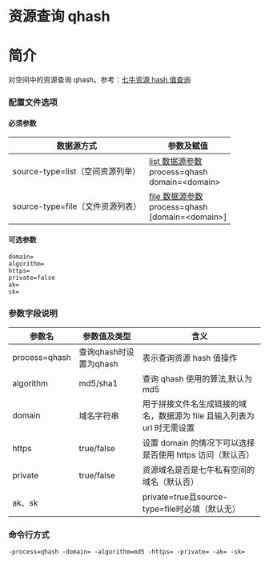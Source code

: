 # 资源查询 qhash

# 简介
对空间中的资源查询 qhash。参考：[七牛资源 hash 值查询](https://developer.qiniu.com/dora/manual/1297/file-hash-value-qhash)  

### 配置文件选项

#### 必须参数
|数据源方式|参数及赋值|
|--------|-----|
|source-type=list（空间资源列举）|[list 数据源参数](listbucket.md) <br> process=qhash <br> domain=\<domain> |  
|source-type=file（文件资源列表）|[file 数据源参数](fileinput.md) <br> process=qhash <br> [domain=\<domain>] |  

#### 可选参数
```
domain=
algorithm=  
https=
private=false
ak=
sk=
```

### 参数字段说明
|参数名|参数值及类型 | 含义|  
|-----|-------|-----|  
|process=qhash| 查询qhash时设置为qhash| 表示查询资源 hash 值操作|  
|algorithm| md5/sha1| 查询 qhash 使用的算法,默认为 md5|  
|domain| 域名字符串| 用于拼接文件名生成链接的域名，数据源为 file 且输入列表为 url 时无需设置|  
|https| true/false| 设置 domain 的情况下可以选择是否使用 https 访问（默认否）|  
|private| true/false| 资源域名是否是七牛私有空间的域名（默认否）|  
|ak、sk| | private=true且source-type=file时必填（默认无）|  


### 命令行方式
```
-process=qhash -domain= -algorithm=md5 -https= -private= -ak= -sk= 
```
